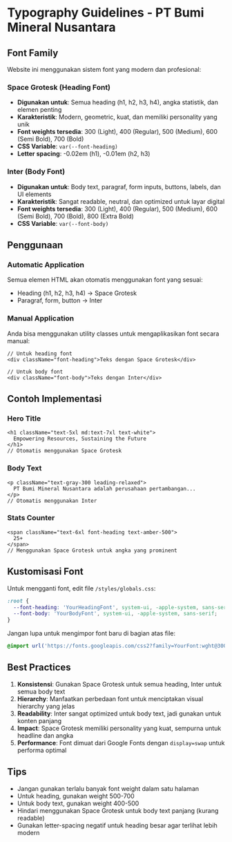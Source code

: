 # Typography Guidelines - PT Bumi Mineral Nusantara

## Font Family

Website ini menggunakan sistem font yang modern dan profesional:

### Space Grotesk (Heading Font)
- **Digunakan untuk**: Semua heading (h1, h2, h3, h4), angka statistik, dan elemen penting
- **Karakteristik**: Modern, geometric, kuat, dan memiliki personality yang unik
- **Font weights tersedia**: 300 (Light), 400 (Regular), 500 (Medium), 600 (Semi Bold), 700 (Bold)
- **CSS Variable**: `var(--font-heading)`
- **Letter spacing**: -0.02em (h1), -0.01em (h2, h3)

### Inter (Body Font)
- **Digunakan untuk**: Body text, paragraf, form inputs, buttons, labels, dan UI elements
- **Karakteristik**: Sangat readable, neutral, dan optimized untuk layar digital
- **Font weights tersedia**: 300 (Light), 400 (Regular), 500 (Medium), 600 (Semi Bold), 700 (Bold), 800 (Extra Bold)
- **CSS Variable**: `var(--font-body)`

## Penggunaan

### Automatic Application
Semua elemen HTML akan otomatis menggunakan font yang sesuai:
- Heading (h1, h2, h3, h4) → Space Grotesk
- Paragraf, form, button → Inter

### Manual Application
Anda bisa menggunakan utility classes untuk mengaplikasikan font secara manual:

```tsx
// Untuk heading font
<div className="font-heading">Teks dengan Space Grotesk</div>

// Untuk body font
<div className="font-body">Teks dengan Inter</div>
```

## Contoh Implementasi

### Hero Title
```tsx
<h1 className="text-5xl md:text-7xl text-white">
  Empowering Resources, Sustaining the Future
</h1>
// Otomatis menggunakan Space Grotesk
```

### Body Text
```tsx
<p className="text-gray-300 leading-relaxed">
  PT Bumi Mineral Nusantara adalah perusahaan pertambangan...
</p>
// Otomatis menggunakan Inter
```

### Stats Counter
```tsx
<span className="text-6xl font-heading text-amber-500">
  25+
</span>
// Menggunakan Space Grotesk untuk angka yang prominent
```

## Kustomisasi Font

Untuk mengganti font, edit file `/styles/globals.css`:

```css
:root {
  --font-heading: 'YourHeadingFont', system-ui, -apple-system, sans-serif;
  --font-body: 'YourBodyFont', system-ui, -apple-system, sans-serif;
}
```

Jangan lupa untuk mengimpor font baru di bagian atas file:

```css
@import url('https://fonts.googleapis.com/css2?family=YourFont:wght@300;400;500;600;700&display=swap');
```

## Best Practices

1. **Konsistensi**: Gunakan Space Grotesk untuk semua heading, Inter untuk semua body text
2. **Hierarchy**: Manfaatkan perbedaan font untuk menciptakan visual hierarchy yang jelas
3. **Readability**: Inter sangat optimized untuk body text, jadi gunakan untuk konten panjang
4. **Impact**: Space Grotesk memiliki personality yang kuat, sempurna untuk headline dan angka
5. **Performance**: Font dimuat dari Google Fonts dengan `display=swap` untuk performa optimal

## Tips

- Jangan gunakan terlalu banyak font weight dalam satu halaman
- Untuk heading, gunakan weight 500-700
- Untuk body text, gunakan weight 400-500
- Hindari menggunakan Space Grotesk untuk body text panjang (kurang readable)
- Gunakan letter-spacing negatif untuk heading besar agar terlihat lebih modern
